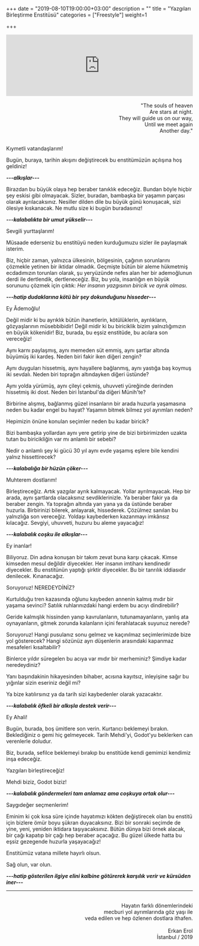 +++
date = "2019-08-10T19:00:00+03:00"
description = ""
title = "Yazgıları Birleştirme Enstitüsü"
categories = ["Freestyle"]
weight=1

+++

<iframe width="100%" height="166" scrolling="no" frameborder="no" allow="autoplay" src="https://w.soundcloud.com/player/?url=https%3A//api.soundcloud.com/tracks/28366936&color=%23ff5500&auto_play=false&hide_related=false&show_comments=true&show_user=true&show_reposts=false&show_teaser=true"></iframe>

<div style="text-align: right">
    <br>"The souls of heaven
    <br>Are stars at night.
    <br>They will guide us on our way,
    <br>Until we meet again
    <br>Another day."
</div>

<br>

Kıymetli vatandaşlarım!

Bugün, buraya, tarihin akışını değiştirecek bu enstitümüzün açılışına hoş geldiniz!

***---alkışlar---***

<!--more-->

Birazdan bu büyük olaya hep beraber tanıklık edeceğiz. Bundan böyle hiçbir şey eskisi gibi olmayacak. Sizler, buradan, bambaşka bir yaşamın parçası olarak ayrılacaksınız. Nesiller dilden dile bu büyük günü konuşacak, sizi ölesiye kıskanacak. Ne mutlu size ki bugün buradasınız!

***---kalabalıkta bir umut yükselir---***

Sevgili yurttaşlarım!

Müsaade ederseniz bu enstitüyü neden kurduğumuzu sizler ile paylaşmak isterim. 

Biz, hiçbir zaman, yalnızca ülkesinin, bölgesinin, çağının sorunlarını çözmekle yetinen bir iktidar olmadık. Geçmişte bütün bir aleme hükmetmiş ecdadımızın torunları olarak, şu yeryüzünde nefes alan her bir ademoğlunun derdi ile dertlendik, dertleneceğiz. Biz, bu yola, insanlığın en büyük sorununu çözmek için çıktık: *Her insanın yazgısının biricik ve ayrık olması.*

***---hatip dudaklarına kötü bir şey dokunduğunu hisseder---***

Ey Âdemoğlu!

Değil midir ki bu ayrıklık bütün ihanetlerin, kötülüklerin, ayrılıkların, gözyaşlarının müsebbibidir! Değil midir ki bu biriciklik bizim yalnızlığımızın en büyük kökenidir! Biz, burada, bu eşsiz enstitüde, bu acılara son vereceğiz!

Aynı karnı paylaşmış, aynı memeden süt emmiş, aynı şartlar altında büyümüş iki kardeş. Neden biri fakir iken diğeri zengin?

Aynı duyguları hissetmiş, aynı hayallere bağlanmış, aynı yastığa baş koymuş iki sevdalı. Neden biri toprağın altındayken diğeri üstünde?

Aynı yolda yürümüş, aynı çileyi çekmiş, uhuvveti yüreğinde derinden hissetmiş iki dost. Neden biri İstanbul'da diğeri Münih'te?

Birbirine alışmış, bağlanmış güzel insanların bir arada huzurla yaşamasına neden bu kadar engel bu hayat? Yaşamın bitmek bilmez yol ayrımları neden?

Hepimizin önüne konulan seçimler neden bu kadar biricik?

Bizi bambaşka yollardan aynı yere getirip yine de bizi birbirimizden uzakta tutan bu biricikliğin var mı anlamlı bir sebebi?

Nedir o anlamlı şey ki gücü 30 yıl aynı evde yaşamış eşlere bile kendini yalnız hissettirecek?

***---kalabalığa bir hüzün çöker---***

Muhterem dostlarım!

Birleştireceğiz. Artık yazgılar ayrık kalmayacak. Yollar ayrılmayacak. Hep bir arada, aynı şartlarda olacaksınız sevdiklerinizle. Ya beraber fakir ya da beraber zengin. Ya toprağın altında yan yana ya da üstünde beraber huzurla. Birbirinizi bilerek, anlayarak, hissederek. Çözülmez sanılan bu yalnızlığa son vereceğiz. Yoldaşı kaybederken kazanmayı imkânsız kılacağız. Sevgiyi, uhuvveti, huzuru bu aleme yayacağız!

***---kalabalık coşku ile alkışlar---***

Ey inanlar!

Biliyoruz. Din adına konuşan bir takım zevat buna karşı çıkacak. Kimse kimseden mesul değildir diyecekler. Her insanın imtihanı kendinedir diyecekler. Bu enstitünün yaptığı şirktir diyecekler. Bu bir tanrılık iddiasıdır denilecek. Kınanacağız.

Soruyoruz! NEREDEYDİNİZ? 

Kurtulduğu tren kazasında oğlunu kaybeden annenin kalmış mıdır bir yaşama sevinci? Satılık ruhlarınızdaki hangi erdem bu acıyı dindirebilir? 

Geride kalmışlık hissinden yanıp kavrulanların, tutunamayanların, yanlış ata oynayanların, gitmek zorunda kalanların içini ferahlatacak suyunuz nerede?

Soruyoruz! Hangi pusulanız sonu gelmez ve kaçınılmaz seçimlerimizde bize yol gösterecek? Hangi sözünüz ayrı düşenlerin arasındaki kapanmaz mesafeleri kısaltabilir?

Binlerce yıldır süregelen bu acıya var mıdır bir merheminiz? Şimdiye kadar neredeydiniz? 

Yanı başındakinin hikayesinden bihaber, acısına kayıtsız, inleyişine sağır bu yığınlar sizin eseriniz değil mi? 

Ya bize katılırsınız ya da tarih sizi kaybedenler olarak yazacaktır.

***---kalabalık öfkeli bir alkışla destek verir---***

Ey Ahali!

Bugün, burada, boş ümitlere son verin. Kurtarıcı beklemeyi bırakın. Beklediğiniz o gemi hiç gelmeyecek. Tarih Mehdi'yi, Godot'yu beklerken can verenlerle doludur.

Biz, burada, sefilce beklemeyi bırakıp bu enstitüde kendi gemimizi kendimiz inşa edeceğiz. 

Yazgıları birleştireceğiz!

Mehdi biziz, Godot biziz!

***---kalabalık göndermeleri tam anlamaz ama coşkuya ortak olur---***

Saygıdeğer seçmenlerim!

Eminim ki çok kısa süre içinde hayatımızı kökten değiştirecek olan bu enstitü için bizlere ömür boyu şükran duyacaksınız. Bizi bir sonraki seçimde de yine, yeni, yeniden iktidara taşıyacaksınız. Bütün dünya bizi örnek alacak, bir çağı kapatıp bir çağı hep beraber açacağız. Bu güzel ülkede hatta bu eşsiz gezegende huzurla yaşayacağız!

Enstitümüz vatana millete hayırlı olsun. 

Sağ olun, var olun. 

***---hatip gösterilen ilgiye elini kalbine götürerek karşılık verir ve kürsüden iner---***

-----------------

<div style="text-align: right">
    <br>Hayatın farklı dönemlerindeki 
    <br>mecburi yol ayrımlarında göz yaşı ile
    <br>veda edilen ve hep özlenen dostlara ithafen.
    <br>
    <br>Erkan Erol
    <br>İstanbul / 2019
</div>